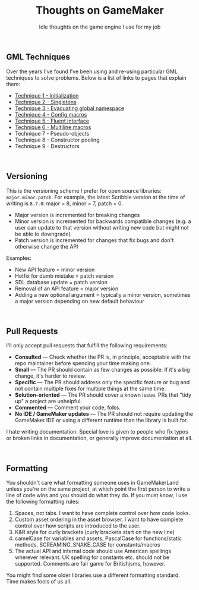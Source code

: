 <h1 align="center">Thoughts on GameMaker</h1>

<p align="center">Idle thoughts on the game engine I use for my job</p>

&nbsp;

## GML Techniques

Over the years I've found I've been using and re-using particular GML techniques to solve problems. Below is a list of links to pages that explain them:

- [Technique 1 - Initialization](technique-1-initialization.md)
- [Technique 2 - Singletons](technique-2-singletons.md)
- [Technique 3 - Evacuating global namespace](technique-3-evacuation.md)
- [Technique 4 - Config macros](technique-4-config-macros.md)
- [Technique 5 - Fluent interface](technique-5-fluent.md)
- [Technique 6 - Multiline macros](technique-6-multiline.md)
- Technique 7 - Pseudo-objects
- Technique 8 - Constructor pooling
- Technique 9 - Destructors

&nbsp;

## Versioning

This is the versioning scheme I prefer for open source libraries: `major.minor.patch`. For example, the latest Scribble version at the time of writing is `8.7.0`: major = 8, minor = 7, patch = 0.

- Major version is incremented for breaking changes
- Minor version is incremented for backwards compatible changes (e.g. a user can update to that version without writing new code but might not be able to downgrade)
- Patch version is incremented for changes that fix bugs and don't otherwise change the API

Examples:

- New API feature = minor version
- Hotfix for dumb mistake = patch version
- SDL database update = patch version
- Removal of an API feature = major version
- Adding a new optional argument = typically a minor version, sometimes a major version depending on new default behaviour

&nbsp;

## Pull Requests

I'll only accept pull requests that fulfill the following requirements:

- **Consulted** — Check whether the PR is, in principle, acceptable with the repo maintainer before spending your time making one.
- **Small** — The PR should contain as few changes as possible. If it's a big change, it's harder to review.
- **Specific** — The PR should address only the specific feature or bug and not contain multiple fixes for multiple things at the same time.
- **Solution-oriented** — The PR should cover a known issue. PRs that "tidy up" a project are unhelpful.
- **Commented** — Comment your code, folks.
- **No IDE / GameMaker updates** — The PR should not require updating the GameMaker IDE or using a different runtime than the library is built for.

I hate writing documentation. Special love is given to people who fix typos or broken links in documentation, or generally improve documentation at all.

&nbsp;

## Formatting

You shouldn't care what formatting someone uses in GameMakerLand unless you're on the same project, at which point the first person to write a line of code wins and you should do what they do. If you must know, I use the following formatting rules:

1. Spaces, not tabs. I want to have complete control over how code looks.
2. Custom asset ordering in the asset browser. I want to have complete control over how scripts are introduced to the user.
3. K&R style for curly brackets (curly brackets start on the new line)
4. camelCase for variables and assets, PascalCase for functions/static methods, SCREAMING_SNAKE_CASE for constants/macros
5. The actual API and internal code should use American spellings wherever relevant. UK spelling for constants etc. should not be supported. Comments are fair game for Britishisms, however.

You might find some older libraries use a different formatting standard. Time makes fools of us all.
